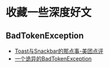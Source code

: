 # 收藏一些深度好文
## BadTokenException
- [Toast与Snackbar的那点事-美团点评](https://blog.csdn.net/MeituanTech/article/details/79748447)
- [一个诡异的BadTokenException](http://blog.desmondyao.com/android-bad-window-token/)

